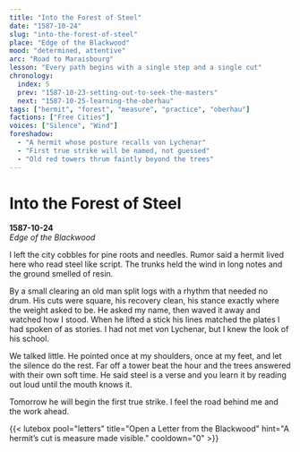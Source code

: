 ```yaml
---
title: "Into the Forest of Steel"
date: "1587-10-24"
slug: "into-the-forest-of-steel"
place: "Edge of the Blackwood"
mood: "determined, attentive"
arc: "Road to Maraisbourg"
lesson: "Every path begins with a single step and a single cut"
chronology:
  index: 5
  prev: "1587-10-23-setting-out-to-seek-the-masters"
  next: "1587-10-25-learning-the-oberhau"
tags: ["hermit", "forest", "measure", "practice", "oberhau"]
factions: ["Free Cities"]
voices: ["Silence", "Wind"]
foreshadow:
  - "A hermit whose posture recalls von Lychenar"
  - "First true strike will be named, not guessed"
  - "Old red towers thrum faintly beyond the trees"
---
```


# Into the Forest of Steel  
**1587-10-24**  
*Edge of the Blackwood*

I left the city cobbles for pine roots and needles. Rumor said a hermit lived here who read steel like script. The trunks held the wind in long notes and the ground smelled of resin.

By a small clearing an old man split logs with a rhythm that needed no drum. His cuts were square, his recovery clean, his stance exactly where the weight asked to be. He asked my name, then waved it away and watched how I stood. When he lifted a stick his lines matched the plates I had spoken of as stories. I had not met von Lychenar, but I knew the look of his school.

We talked little. He pointed once at my shoulders, once at my feet, and let the silence do the rest. Far off a tower beat the hour and the trees answered with their own soft time. He said steel is a verse and you learn it by reading out loud until the mouth knows it.

Tomorrow he will begin the first true strike. I feel the road behind me and the work ahead.

{{< lutebox pool="letters" title="Open a Letter from the Blackwood" hint="A hermit’s cut is measure made visible." cooldown="0" >}}
